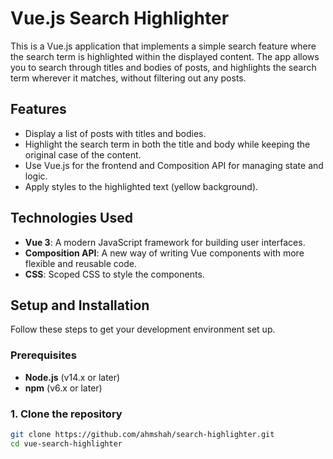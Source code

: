 # Vue.js Search Highlighter

This is a Vue.js application that implements a simple search feature where the search term is highlighted within the displayed content. The app allows you to search through titles and bodies of posts, and highlights the search term wherever it matches, without filtering out any posts.

## Features
- Display a list of posts with titles and bodies.
- Highlight the search term in both the title and body while keeping the original case of the content.
- Use Vue.js for the frontend and Composition API for managing state and logic.
- Apply styles to the highlighted text (yellow background).

## Technologies Used
- **Vue 3**: A modern JavaScript framework for building user interfaces.
- **Composition API**: A new way of writing Vue components with more flexible and reusable code.
- **CSS**: Scoped CSS to style the components.

## Setup and Installation

Follow these steps to get your development environment set up.

### Prerequisites

- **Node.js** (v14.x or later)
- **npm** (v6.x or later)

### 1. Clone the repository

```bash
git clone https://github.com/ahmshah/search-highlighter.git
cd vue-search-highlighter
